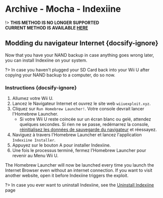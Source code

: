 # Archive - Mocha - Indexiine

!> **THIS METHOD IS NO LONGER SUPPORTED**  
**CURRENT METHOD IS AVAILABLE [HERE](../../../introduction)**

## Modding du navigateur Internet {docsify-ignore}

Now that you have your NAND backup in case anything goes wrong later, you can install Indexiine on your system.

?> In case you haven't plugged your SD Card back into your Wii U after copying your NAND backup to a computer, do so now.


### Instructions {docsify-ignore}

1. Allumez votre Wii U.
1. Lancez le Navigateur Internet et ouvrez le site web `wiiuexploit.xyz`.
1. Cliquez sur `Run Homebrew Launcher!`. Votre console devrait lancer l'Homebrew Launcher.
    - Si votre Wii U reste coincée sur un écran blanc ou gelé, attendez quelques secondes. Si rien ne se passe, redémarrez la console, [réinitialisez les données de sauvegarde du navigateur](https://en-americas-support.nintendo.com/app/answers/detail/a_id/1507/~/how-to-delete-the-internet-browser-history) et réessayez.
1. Naviguez à travers l'Homebrew Launcher et lancez l'application `Indexiine Installer`.
1. Appuyez sur le bouton A pour installer Indexiine.
1. Une fois le processus terminé, fermez l'Homebrew Launcher pour revenir au Menu Wii U.

The Homebrew Launcher will now be launched every time you launch the Internet Browser even without an internet connection. If you want to visit another website, open it before Indexiine triggers the exploit.

?> In case you ever want to uninstall Indexiine, see the [Uninstall Indexiine](../../../uninstall-indexiine) page
